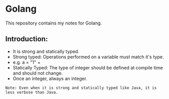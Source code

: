 # Golang
This repository contains my notes for Golang.


## Introduction:
- It is strong and statically typed.
- Strong typed: Operations performed on a variable must match it's type.
- e.g. a = "1" + 
- Statically Typed: The type of integer should be defined at compile time and should not change.
- Once an integer, always an integer.


`Note: Even when it is strong and statically typed like Java, it is less verbose than Java.`





